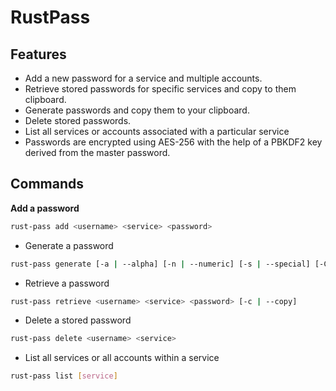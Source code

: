 # RustPass 

## Features
- Add a new password for a service and multiple accounts.
- Retrieve stored passwords for specific services and copy to them clipboard.
- Generate passwords and copy them to your clipboard. 
- Delete stored passwords. 
- List all services or accounts associated with a particular service
- Passwords are encrypted using AES-256 with the help of a PBKDF2 key derived from the master password. 

## Commands 
**Add a password**  
```bash
rust-pass add <username> <service> <password> 
``` 
- Generate a password 
```bash
rust-pass generate [-a | --alpha] [-n | --numeric] [-s | --special] [-C | --capital] [length] [-c | --copy] 
```

- Retrieve a password 
```bash 
rust-pass retrieve <username> <service> <password> [-c | --copy] 
```

- Delete a stored password 
```bash 
rust-pass delete <username> <service> 
```

- List all services or all accounts within a service
```bash
rust-pass list [service] 
```
